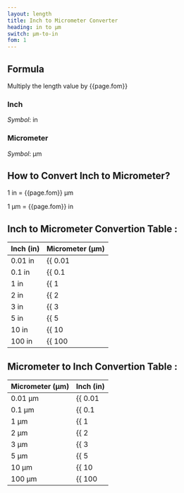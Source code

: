 ```yaml
---
layout: length
title: Inch to Micrometer Converter
heading: in to μm
switch: μm-to-in
fom: 1
---
```


## Formula
Multiply the length value by {{page.fom}}

### Inch
*Symbol*: in

### Micrometer
*Symbol*: μm

## How to Convert Inch to Micrometer?
1 in = {{page.fom}} μm

1 μm = {{page.fom}} in

## Inch to Micrometer Convertion Table :

| Inch (in) | Micrometer (μm) |
| ---- | ---- |
| 0.01 in | {{ 0.01 | times: page.fom | round: 5 }} μm |
| 0.1 in | {{ 0.1 | times: page.fom | round: 5 }} μm |
| 1 in | {{ 1 | times: page.fom | round: 5 }} μm |
| 2 in | {{ 2 | times: page.fom | round: 5 }} μm |
| 3 in | {{ 3 | times: page.fom | round: 5 }} μm |
| 5 in | {{ 5 | times: page.fom | round: 5 }} μm |
| 10 in | {{ 10 | times: page.fom | round: 5 }} μm |
| 100 in | {{ 100 | times: page.fom | round: 5 }} μm |

## Micrometer to Inch Convertion Table :

| Micrometer (μm) | Inch (in) |
| ---- | ---- |
| 0.01 μm | {{ 0.01 | divided_by: page.fom | round: 5 }} in |
| 0.1 μm | {{ 0.1 | divided_by: page.fom | round: 5 }} in |
| 1 μm | {{ 1 | divided_by: page.fom | round: 5 }} in |
| 2 μm | {{ 2 | divided_by: page.fom | round: 5 }} in |
| 3 μm | {{ 3 | divided_by: page.fom | round: 5 }} in |
| 5 μm | {{ 5 | divided_by: page.fom | round: 5 }} in |
| 10 μm | {{ 10 | divided_by: page.fom | round: 5 }} in |
| 100 μm | {{ 100 | divided_by: page.fom | round: 5 }} in |

<script>
selectInput[4].selected = true
selectOutput[1].selected = true
</script>
